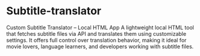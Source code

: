 # Subtitle-translator
Custom Subtitle Translator – Local HTML App A lightweight local HTML tool that fetches subtitle files via API and translates them using customizable settings. It offers full control over translation behavior, making it ideal for movie lovers, language learners, and developers working with subtitle files.
